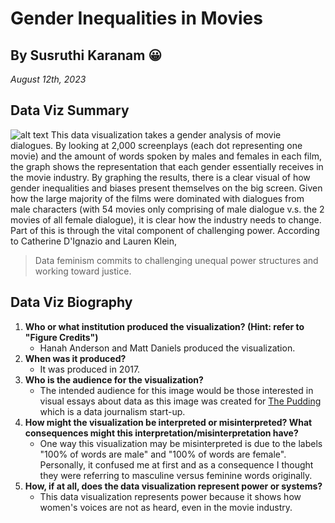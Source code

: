 # Gender Inequalities in Movies
## By Susruthi Karanam :grinning:
*August 12th, 2023*

## Data Viz Summary
![alt text](https://resize-v3.pubpub.org/eyJidWNrZXQiOiJhc3NldHMucHVicHViLm9yZyIsImtleSI6ImVyaTVoMzBnLzUxNTg0MzYyMDExNjA5LmpwZyIsImVkaXRzIjp7InJlc2l6ZSI6eyJ3aWR0aCI6MTYwMCwiZml0IjoiaW5zaWRlIiwid2l0aG91dEVubGFyZ2VtZW50Ijp0cnVlfX19)
This data visualization takes a gender analysis of movie dialogues. By looking at 2,000 screenplays (each dot representing one movie) and the amount of words spoken by males and females in each film, the graph shows the representation that each gender essentially receives in the movie industry. By graphing the results, there is a clear visual of how gender inequalities and biases present themselves on the big screen. Given how the large majority of the films were dominated with dialogues from male characters (with 54 movies only comprising of male dialogue v.s. the 2 movies of all female dialogue), it is clear how the industry needs to change. Part of this is through the vital component of challenging power. According to Catherine D'Ignazio and Lauren Klein, 
> Data feminism commits to challenging unequal power structures and working toward justice. 

## Data Viz Biography
1. **Who or what institution produced the visualization? (Hint: refer to "Figure Credits")**
    - Hanah Anderson and Matt Daniels produced the visualization.
2. **When was it produced?**
    - It was produced in 2017.
3. **Who is the audience for the visualization?**
    - The intended audience for this image would be those interested in visual essays about data as this image was created for [The Pudding](https://pudding.cool/) which is a data journalism start-up.
4. **How might the visualization be interpreted or misinterpreted? What consequences might this interpretation/misinterpretation have?**
    - One way this visualization may be misinterpreted is due to the labels "100% of words are male" and "100% of words are female". Personally, it confused me at first and as a consequence I thought they were referring to masculine versus feminine words originally.
5. **How, if at all, does the data visualization represent power or systems?**
    - This data visualization represents power because it shows how women's voices are not as heard, even in the movie industry.